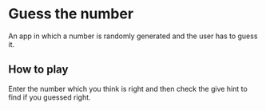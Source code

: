 # Guess the number

An app in which a number is randomly generated and the user has to guess it.

## How to play

Enter the number which you think is right and then check the give hint to find if you guessed right.
